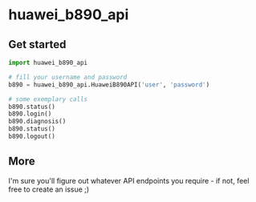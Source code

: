 # huawei_b890_api

## Get started

```python
import huawei_b890_api

# fill your username and password
b890 = huawei_b890_api.HuaweiB890API('user', 'password')

# some exemplary calls
b890.status()
b890.login()
b890.diagnosis()
b890.status()
b890.logout()
```

## More
I'm sure you'll figure out whatever API endpoints you require - if not, feel free to create an issue ;)
